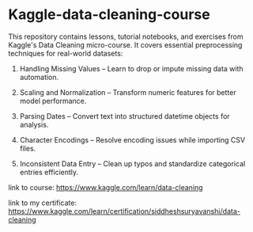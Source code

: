 # Kaggle-data-cleaning-course
This repository contains lessons, tutorial notebooks, and exercises from Kaggle's Data Cleaning micro-course. It covers essential preprocessing techniques for real-world datasets:
1. Handling Missing Values – Learn to drop or impute missing data with automation.

2. Scaling and Normalization – Transform numeric features for better model performance.

3. Parsing Dates – Convert text into structured datetime objects for analysis.

4. Character Encodings – Resolve encoding issues while importing CSV files.

5. Inconsistent Data Entry – Clean up typos and standardize categorical entries efficiently.


link to course: https://www.kaggle.com/learn/data-cleaning

link to my certificate: https://www.kaggle.com/learn/certification/siddheshsuryavanshi/data-cleaning
